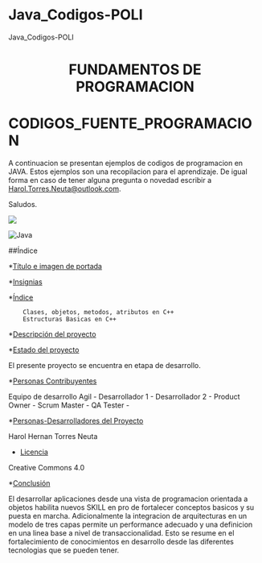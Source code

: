 # Java_Codigos-POLI
Java_Codigos-POLI 

<h1 align="center"> FUNDAMENTOS DE PROGRAMACION </h1>


# CODIGOS_FUENTE_PROGRAMACION


 A continuacion se presentan ejemplos de codigos de programacion en JAVA. Estos ejemplos son una recopilacion para el aprendizaje. De igual forma en caso de tener alguna pregunta o novedad escribir a Harol.Torres.Neuta@outlook.com.

 Saludos. 
 
 <p align="left">
   <img src="https://img.shields.io/badge/STATUS-EN%20DESAROLLO-green">
 </p>
 

![Java](https://user-images.githubusercontent.com/66041310/188911547-85bde907-200e-4acd-873e-f6175edfa846.png)


##Índice

*[Título e imagen de portada](#Título-e-imagen-de-portada)

*[Insignias](#insignias)

*[Índice](#índice)

        Clases, objetos, metodos, atributos en C++
        Estructuras Basicas en C++

*[Descripción del proyecto](#descripción-del-proyecto)

*[Estado del proyecto](#Estado-del-proyecto)

El presente proyecto se encuentra en etapa de desarrollo.



*[Personas Contribuyentes](#personas-contribuyentes)

Equipo de desarrollo Agil  - 
Desarrollador 1            -
Desarrollador 2            -
Product Owner              -
Scrum Master               -
QA Tester                  -

*[Personas-Desarrolladores del Proyecto](#personas-desarrolladores)

Harol Hernan Torres Neuta

* [Licencia](#licencia)

Creative Commons 4.0

*[Conclusión](#conclusión)

El desarrollar aplicaciones desde una vista de programacion orientada a objetos habilita nuevos SKILL en pro de fortalecer conceptos basicos y su puesta en marcha. Adicionalmente la integracion de arquitecturas en un modelo de tres capas permite un performance adecuado y una definicion en una linea base a nivel de transaccionalidad. Esto se resume en el fortalecimiento de conocimientos en desarrollo desde las diferentes tecnologias que se pueden tener. 
